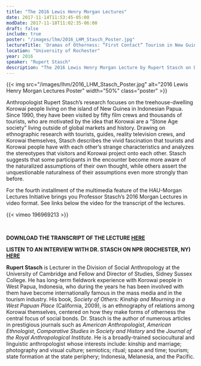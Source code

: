 ```yaml
---
title: "The 2016 Lewis Henry Morgan Lectures"
date: 2017-11-14T11:53:45-05:00
modDate: 2017-11-18T11:02:35-06:00
draft: false
include: true
poster: "/images/lhm/2016_LHM_Stasch_Poster.jpg"
lectureTitle: 'Dramas of Otherness: “First Contact” Tourism in New Guinea'
location: "University of Rochester"
year: 2016
speaker: "Rupert Stasch"
description: "The 2016 Lewis Henry Morgan Lecture by Rupert Stasch on Dramas of Otherness: First Contact Tourism in New Guinea given at the University of Rochester"
---
```


{{< img src="/images/lhm/2016_LHM_Stasch_Poster.jpg" alt="2016 Lewis Henry Morgan Lectures Poster"  width="50%" class="poster" >}}

Anthropologist Rupert Stasch’s research focuses on the treehouse-dwelling Korowai people living on the island of New Guinea in Indonesian Papua. Since 1990, they have been visited by fifty film crews and thousands of tourists, who are motivated by the idea that Korowai are a “Stone Age society” living outside of global markets and history. Drawing on ethnographic research with tourists, guides, reality television crews, and Korowai themselves, Stasch describes the vivid fascination that tourists and Korowai people have with each other’s strange characteristics and analyzes the stereotypes that visitors and Korowai project onto each other. Stasch suggests that some participants in the encounter become more aware of the naturalized assumptions of their own thought, while others assert the unquestionable naturalness of their assumptions even more strongly than before.

For the fourth installment of the multimedia feature of the HAU-Morgan Lectures Initiative brings you Professor Stasch’s 2016 Morgan Lectures in video format. See links below the video for the transcript of the lectures.

{{< vimeo 196969213 >}}

&nbsp;

**DOWNLOAD THE TRANSCRIPT OF THE LECTURE [HERE](http://www.haujournal.org/index.php/hau/article/view/hau6.3.003)**

**LISTEN TO AN INTERVIEW WITH DR. STASCH ON NPR (ROCHESTER, NY) [HERE](http://wxxinews.org/post/connections-understanding-community-people-chooses-live-without-technology)**

**Rupert Stasch** is Lecturer in the Division of Social Anthropology at the University of Cambridge and Fellow and Director of Studies, Sidney Sussex College. He has long-term fieldwork experience with Korowai people in West Papua, Indonesia, who during the years he has been involved with them have become internationally famous in the mass media and in the tourism industry. His book, *Society of Others: Kinship and Mourning in a West Papuan Place* (California, 2009), is an ethnography of relations among Korowai themselves, centered on how they make forms of otherness the central focus of social bonds. Dr. Stasch is the author of numerous articles in prestigious journals such as *American Anthropologist*, *American Ethnologist*, *Comparative Studies in Society and History* and the *Journal of the Royal Anthropological Institute*. He is a broadly-trained sociocultural and linguistic anthropologist whose interests include: kinship and marriage; photography and visual culture; semiotics; ritual; space and time; tourism; state formation at the state periphery; Indonesia, Melanesia, and the Pacific.

